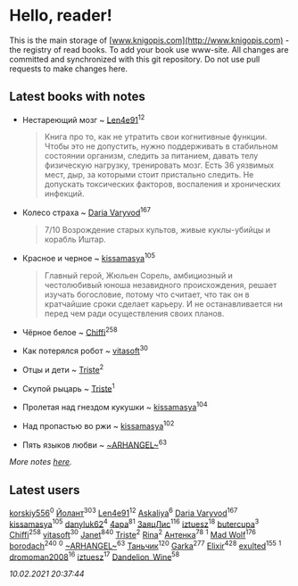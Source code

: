 # Hello, reader!
This is the main storage of [www.knigopis.com](http://www.knigopis.com) - the registry of read books.
To add your book use www-site. All changes are committed and synchronized with this git repository.
Do not use pull requests to make changes here.


## Latest books with notes
* Нестареющий мозг ~ [Len4e91](users/254/254448176-yandex)<sup>12</sup>
    > Книга про то, как не утратить свои когнитивные функции. Чтобы это не допустить, нужно поддерживать в стабильном состоянии организм, следить за питанием, давать телу физическую нагрузку, тренировать мозг. Есть 36 уязвимых мест, дыр, за которыми стоит пристально следить. Не допускать токсических факторов, воспаления и хронических инфекций.

* Колесо страха ~ [Daria Varyvod](users/829/829893410524253-facebook)<sup>167</sup>
    > 7/10 Возрождение старых культов, живые куклы-убийцы и корабль Иштар.

* Красное и черное ~ [kissamasya](users/684/68439978-vkontakte)<sup>105</sup>
    > Главный герой, Жюльен Сорель, амбициозный и честолюбивый юноша незавидного происхождения, решает изучать богословие, потому что считает, что так он в кратчайшие сроки сделает карьеру. И не останавливается ни перед чем ради осуществления своих планов.

* Чёрное белое ~ [Chiffi](users/105/105831994080785626680-google)<sup>258</sup>

* Как потерялся робот ~ [vitasoft](users/474/47446642-vkontakte)<sup>30</sup>

* Отцы и дети ~ [Triste](users/517/5175580462988229760-mailru)<sup>2</sup>

* Скупой рыцарь ~ [Triste](users/517/5175580462988229760-mailru)<sup>1</sup>

* Пролетая над гнездом кукушки ~ [kissamasya](users/684/68439978-vkontakte)<sup>104</sup>

* Над пропастью во ржи ~ [kissamasya](users/684/68439978-vkontakte)<sup>102</sup>

* Пять языков любви ~ [~ARHANGEL~](users/642/64251996-vkontakte)<sup>63</sup>


_More notes [here](latest_books_with_notes.md)._


## Latest users
[korskiy556](users/500/500590279-yandex)<sup>0</sup> 
[Йолант](users/104/104690883692185089260-google)<sup>303</sup> 
[Len4e91](users/254/254448176-yandex)<sup>12</sup> 
[Askaliya](users/326/326783541-vkontakte)<sup>6</sup> 
[Daria Varyvod](users/829/829893410524253-facebook)<sup>167</sup> 
[kissamasya](users/684/68439978-vkontakte)<sup>105</sup> 
[danyluk62](users/374/374149854-vkontakte)<sup>4</sup> 
[4apa](users/117/117392596378069249667-google)<sup>81</sup> 
[ЗаяцЛис](users/112/112388384595246311466-google)<sup>116</sup> 
[iztuesz](users/100/100877468102766148730-google)<sup>18</sup> 
[butercupa](users/193/193697993-vkontakte)<sup>3</sup> 
[Chiffi](users/105/105831994080785626680-google)<sup>258</sup> 
[vitasoft](users/474/47446642-vkontakte)<sup>30</sup> 
[Janet](users/108/108113656204404967440-google)<sup>840</sup> 
[Triste](users/517/5175580462988229760-mailru)<sup>2</sup> 
[Rina](users/102/102857111133378678801-google)<sup>2</sup> 
[Антенка](users/118/118158645037334943900-google)<sup>78</sup> 
[](users/105/105446248129851948313-google)<sup>1</sup> 
[Mad Wolf](users/947/94738840-vkontakte)<sup>176</sup> 
[borodach](users/157/15706320-vkontakte)<sup>240</sup> 
[](users/111/111824448764476964677-google)<sup>0</sup> 
[~ARHANGEL~](users/642/64251996-vkontakte)<sup>63</sup> 
[Таньчик](users/209/2096581563762610-facebook)<sup>120</sup> 
[Garka](users/115/115753719718250012620-google)<sup>277</sup> 
[Elixir](users/115/115826717712507836033-google)<sup>428</sup> 
[exulted](users/100/100599204551896265722-google)<sup>155</sup> 
[](users/124/1242356572481047-facebook)<sup>1</sup> 
[dromoman2008](users/444/44461886-yandex)<sup>16</sup> 
[iztuesz](users/100/100877468102766148730-googleplus)<sup>17</sup> 
[Dandelion_Wine](users/586/58602788-vkontakte)<sup>58</sup> 


_10.02.2021 20:37:44_
